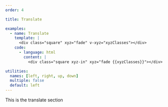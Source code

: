 ```yaml
---
order: 4

title: Translate

examples:
  - name: Translate
    template: |
      <div class="square" xyz="fade" v-xyz="xyzClasses"></div>
    code:
      - language: html
        content: |
          <div class="square xyz-in" xyz="fade {{xyzClasses}}"></div>

utilities:
  names: [left, right, up, down]
  multiple: false
  default: left
---
```


This is the translate section
